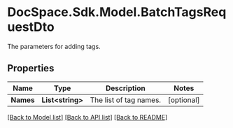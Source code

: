 # DocSpace.Sdk.Model.BatchTagsRequestDto
The parameters for adding tags.

## Properties

Name | Type | Description | Notes
------------ | ------------- | ------------- | -------------
**Names** | **List&lt;string&gt;** | The list of tag names. | [optional] 

[[Back to Model list]](../README.md#documentation-for-models) [[Back to API list]](../README.md#documentation-for-api-endpoints) [[Back to README]](../README.md)

